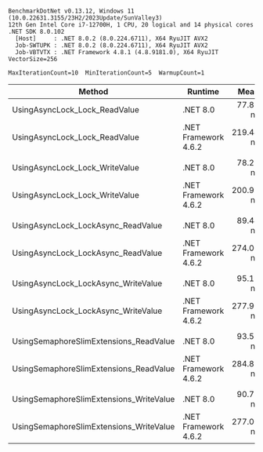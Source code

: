 ```

BenchmarkDotNet v0.13.12, Windows 11 (10.0.22631.3155/23H2/2023Update/SunValley3)
12th Gen Intel Core i7-12700H, 1 CPU, 20 logical and 14 physical cores
.NET SDK 8.0.102
  [Host]     : .NET 8.0.2 (8.0.224.6711), X64 RyuJIT AVX2
  Job-SWTUPK : .NET 8.0.2 (8.0.224.6711), X64 RyuJIT AVX2
  Job-VBTVTX : .NET Framework 4.8.1 (4.8.9181.0), X64 RyuJIT VectorSize=256

MaxIterationCount=10  MinIterationCount=5  WarmupCount=1  

```

| Method                                  | Runtime              |      Mean |     Error |   StdDev | Ratio | RatioSD |
|-----------------------------------------|----------------------|----------:|----------:|---------:|------:|--------:|
| UsingAsyncLock_Lock_ReadValue           | .NET 8.0             |  77.82 ns |  2.194 ns | 1.306 ns |  1.00 |    0.00 |
| UsingAsyncLock_Lock_ReadValue           | .NET Framework 4.6.2 | 219.44 ns |  7.393 ns | 4.890 ns |  2.84 |    0.07 |
|                                         |                      |           |           |          |       |         |
| UsingAsyncLock_Lock_WriteValue          | .NET 8.0             |  78.21 ns |  1.131 ns | 0.294 ns |  1.00 |    0.00 |
| UsingAsyncLock_Lock_WriteValue          | .NET Framework 4.6.2 | 200.99 ns |  5.215 ns | 3.103 ns |  2.58 |    0.05 |
|                                         |                      |           |           |          |       |         |
| UsingAsyncLock_LockAsync_ReadValue      | .NET 8.0             |  89.44 ns |  3.312 ns | 1.971 ns |  1.00 |    0.00 |
| UsingAsyncLock_LockAsync_ReadValue      | .NET Framework 4.6.2 | 274.00 ns |  6.671 ns | 4.412 ns |  3.07 |    0.09 |
|                                         |                      |           |           |          |       |         |
| UsingAsyncLock_LockAsync_WriteValue     | .NET 8.0             |  95.11 ns |  7.321 ns | 4.842 ns |  1.00 |    0.00 |
| UsingAsyncLock_LockAsync_WriteValue     | .NET Framework 4.6.2 | 277.90 ns | 16.639 ns | 9.901 ns |  2.90 |    0.18 |
|                                         |                      |           |           |          |       |         |
| UsingSemaphoreSlimExtensions_ReadValue  | .NET 8.0             |  93.58 ns |  6.536 ns | 4.323 ns |  1.00 |    0.00 |
| UsingSemaphoreSlimExtensions_ReadValue  | .NET Framework 4.6.2 | 284.83 ns | 13.305 ns | 7.918 ns |  3.05 |    0.14 |
|                                         |                      |           |           |          |       |         |
| UsingSemaphoreSlimExtensions_WriteValue | .NET 8.0             |  90.78 ns |  2.945 ns | 1.540 ns |  1.00 |    0.00 |
| UsingSemaphoreSlimExtensions_WriteValue | .NET Framework 4.6.2 | 277.00 ns |  6.731 ns | 4.005 ns |  3.05 |    0.07 |
